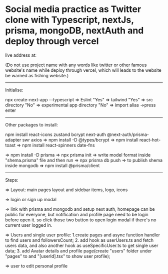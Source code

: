 # Social media practice as Twitter clone with Typescript, nextJs, prisma, mongoDB, nextAuth and deploy through vercel

live address at:

(Do not use project name with any words like twitter or other famous website's name while deploy through vercel, which will leads to the website be warned as fishing website.)

---

Initialise:

npx create-next-app --typescript
=> Eslint "Yes" => tailwind "Yes" => src directory "No" => experimental app directory "No" => import alias ->press enter

---

Other packages to install:

npm install react-icons zustand bcrypt next-auth @next-auth/prisma-adapter swr axios => npm install -D @types/bcrypt => npm install react-hot-toast => npm install react-spinners date-fns

=> npm install -D prisma => npx prisma init => write model format inside "shema.prisma" file and then run => npx prisma db push => to publish shema inside mongodb => npm install @prisma/client

---

Steps:

=> Layout: main pages layout and sidebar items, logo, icons

=> login or sign up modal

=> link with prisma and mongodb and setup next auth, homepage can be public for everyone, but notification and profile page need to be login before open it. so click those two button to open login modal if there's no current user logged in.

=> Users and single user profile: 1.create pages and async function handler to find users and followersCount; 2. add hook as userUsers.ts and fetch users data, and also another hook as useSpecificUser.ts to get single user data; 3. add Avatar details and profile page(create "users" folder under "pages" to and "[userId].tsx" to show user profile);

=> user to edit personal profile
